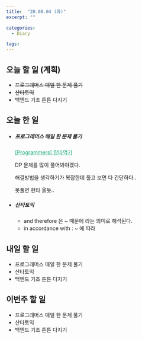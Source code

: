```yaml
---
title:  "20.08.04 (화)"
excerpt: ""

categories:
  - Diary

tags:
---
```


## 오늘 할 일 (계획)

- ~~프로그래머스 매일 한 문제 풀기~~
- ~~산타토익~~
- 백엔드 기초 튼튼 다지기

## 오늘 한 일

- ##### 프로그래머스 매일 한 문제 풀기

  <a href="https://nam-ki-bok.github.io/quiz/Quiz_Land/" style="color:#0FA678">[Programmers] 땅따먹기</a>
  
  DP 문제를 많이 풀어봐야겠다.
  
  해결방법을 생각하기가 복잡한데 풀고 보면 다 간단하다..
  
  못풀면 현타 올듯..
  
- ##### 산타토익

  - and therefore 은 ~ 때문에 라는 의미로 해석된다.
  - in accordance with : ~ 에 따라

## 내일 할 일

- 프로그래머스 매일 한 문제 풀기
- 산타토익
- 백엔드 기초 튼튼 다지기

## 이번주 할 일

- 프로그래머스 매일 한 문제 풀기
- 산타토익
- 백엔드 기초 튼튼 다지기
